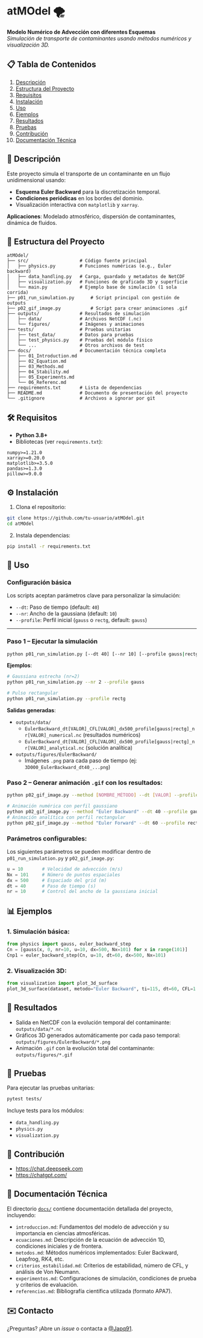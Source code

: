 # atMOdel 🌪️
**Modelo Numérico de Advección con diferentes Esquemas**  
*Simulación de transporte de contaminantes usando métodos numéricos y visualización 3D.*

## 📋 Tabla de Contenidos  
1. [Descripción](#-descripción)  
2. [Estructura del Proyecto](#-estructura-del-proyecto)  
3. [Requisitos](#-requisitos)  
4. [Instalación](#-instalación)  
5. [Uso](#-uso)  
6. [Ejemplos](#-ejemplos)  
7. [Resultados](#-resultados)  
8. [Pruebas](#-pruebas)  
9. [Contribución](#-contribución)  
10. [Documentación Técnica](#-documentación-técnica)  


## 🌟 Descripción  
Este proyecto simula el transporte de un contaminante en un flujo unidimensional usando:  
- **Esquema Euler Backward** para la discretización temporal.  
- **Condiciones periódicas** en los bordes del dominio.  
- Visualización interactiva con `matplotlib` y `xarray`.  

**Aplicaciones**: Modelado atmosférico, dispersión de contaminantes, dinámica de fluidos.  

## 📂 Estructura del Proyecto  
```plaintext
atMOdel/  
├── src/                   # Código fuente principal  
│   ├── physics.py         # Funciones numéricas (e.g., Euler backward)  
│   ├── data_handling.py   # Carga, guardado y metadatos de NetCDF  
│   ├── visualization.py   # Funciones de graficado 3D y superficie  
│   └── main.py            # Ejemplo base de simulación (1 sola corrida)  
├── p01_run_simulation.py      # Script principal con gestión de outputs  
├── p02_gif_image.py           # Script para crear animaciones .gif  
├── outputs/               # Resultados de simulación  
│   ├── data/              # Archivos NetCDF (.nc)  
│   └── figures/           # Imágenes y animaciones  
├── tests/                 # Pruebas unitarias  
│   ├── test_data/         # Datos para pruebas  
│   ├── test_physics.py    # Pruebas del módulo físico  
│   └── ...                # Otros archivos de test  
├── docs/                  # Documentación técnica completa  
│   ├── 01_Introduction.md  
│   ├── 02_Equation.md  
│   ├── 03_Methods.md  
│   ├── 04_Stability.md  
│   ├── 05_Experiments.md  
│   └── 06_Referenc.md  
├── requirements.txt       # Lista de dependencias  
├── README.md              # Documento de presentación del proyecto  
└── .gitignore             # Archivos a ignorar por git  
```

## 🛠️ Requisitos  
- **Python 3.8+**  
- Bibliotecas (ver `requirements.txt`):  
```plaintext
numpy>=1.21.0
xarray>=0.20.0
matplotlib>=3.5.0
pandas>=1.3.0
pillow>=9.0.0
```

## ⚙️ Instalación  
1. Clona el repositorio:  
```bash
git clone https://github.com/tu-usuario/atMOdel.git
cd atMOdel
```  
2. Instala dependencias:  
```bash
pip install -r requirements.txt
```

## 🚀 Uso  
### Configuración básica  
Los scripts aceptan parámetros clave para personalizar la simulación:  
- `--dt`: Paso de tiempo (default: `40`)  
- `--nr`: Ancho de la gaussiana (default: `10`)  
- `--profile`: Perfil inicial (`gauss` o `rectg`, default: `gauss`)  

---

### Paso 1 – Ejecutar la simulación  
```bash
python p01_run_simulation.py [--dt 40] [--nr 10] [--profile gauss|rectg]
```  
**Ejemplos**:  
```bash
# Gaussiana estrecha (nr=2)
python p01_run_simulation.py --nr 2 --profile gauss

# Pulso rectangular
python p01_run_simulation.py --profile rectg
```  

**Salidas generadas**:  
- `outputs/data/`
  - `EulerBackward_dt[VALOR]_CFL[VALOR]_dx500_profile[gauss|rectg]_nr[VALOR]_numerical.nc` (resultados numéricos)  
  - `EulerBackward_dt[VALOR]_CFL[VALOR]_dx500_profile[gauss|rectg]_nr[VALOR]_analytical.nc` (solución analítica)  
- `outputs/figures/EulerBackward/`  
  - Imágenes `.png` para cada paso de tiempo (ej: `3D000_EulerBackward_dt40_...png`)  

### Paso 2 – Generar animación `.gif` con los resultados:  

```bash
python p02_gif_image.py --method [NOMBRE_MÉTODO] --dt [VALOR] --profile [gauss|rectg] [--nr VALOR] [--type numerical|analytical]
```

```bash
# Animación numérica con perfil gaussiano
python p02_gif_image.py --method "Euler Backward" --dt 40 --profile gauss --nr 5
# Animación analítica con perfil rectangular
python p02_gif_image.py --method "Euler Forward" --dt 60 --profile rectg --type analytical
```

### Parámetros configurables:
Los siguientes parámetros se pueden modificar dentro de `p01_run_simulation.py` y `p02_gif_image.py`:
```python
u = 10       # Velocidad de advección (m/s)  
Nx = 101     # Número de puntos espaciales  
dx = 500     # Espaciado del grid (m)  
dt = 40      # Paso de tiempo (s)  
nr = 10      # Control del ancho de la gaussiana inicial
```

## 📊 Ejemplos  
### 1. Simulación básica:  
```python
from physics import gauss, euler_backward_step  
Cn = [gauss(x, 0, nr=10, u=10, dx=500, Nx=101) for x in range(101)]  
Cnp1 = euler_backward_step(Cn, u=10, dt=60, dx=500, Nx=101)  
```

### 2. Visualización 3D:  
```python
from visualization import plot_3d_surface  
plot_3d_surface(dataset, metodo="Euler Backward", ti=115, dt=60, CFL=1.2)  
```

## 📌 Resultados  
- Salida en NetCDF con la evolución temporal del contaminante:  
  `outputs/data/*.nc`
- Gráficos 3D generados automáticamente por cada paso temporal:  
  `outputs/figures/EulerBackward/*.png`
- Animación `.gif` con la evolución total del contaminante:  
  `outputs/figures/*.gif`

## 🧪 Pruebas  
Para ejecutar las pruebas unitarias:  
```bash
pytest tests/
```  
Incluye tests para los módulos:  
- `data_handling.py`  
- `physics.py`  
- `visualization.py`

## 🤝 Contribución  
- https://chat.deepseek.com
- https://chatgpt.com/

## 📖 Documentación Técnica  
El directorio [`docs/`](docs/) contiene documentación detallada del proyecto, incluyendo:

- `introduccion.md`: Fundamentos del modelo de advección y su importancia en ciencias atmosféricas.  
- `ecuaciones.md`: Descripción de la ecuación de advección 1D, condiciones iniciales y de frontera.  
- `metodos.md`: Métodos numéricos implementados: Euler Backward, Leapfrog, RK4, etc.  
- `criterios_estabilidad.md`: Criterios de estabilidad, número de CFL, y análisis de Von Neumann.  
- `experimentos.md`: Configuraciones de simulación, condiciones de prueba y criterios de evaluación.  
- `referencias.md`: Bibliografía científica utilizada (formato APA7).


## ✉️ Contacto  
¿Preguntas? ¡Abre un *issue* o contacta a [@Japq91](https://github.com/Japq91).


